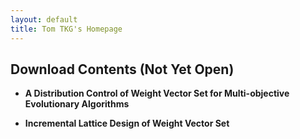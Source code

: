 ```yaml
---
layout: default
title: Tom TKG's Homepage
---
```


## Download Contents (Not Yet Open)

* **A Distribution Control of Weight Vector Set for Multi-objective Evolutionary Algorithms**

* **Incremental Lattice Design of Weight Vector Set**
